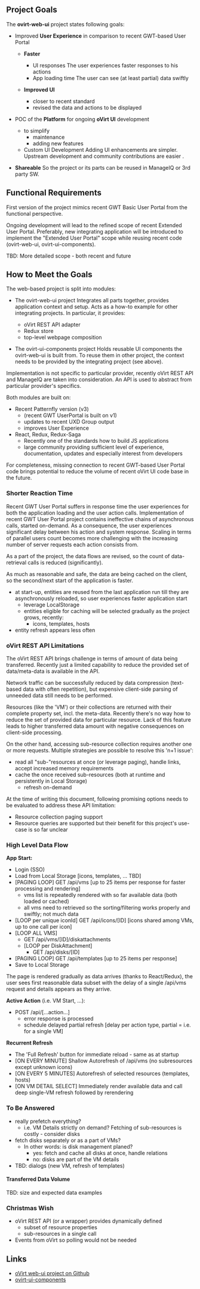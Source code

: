 ## Project Goals
The **ovirt-web-ui** project states following goals:

- Improved **User Experience** in comparison to recent GWT-based User Portal
    - **Faster**  
        - UI responses
        The user experiences faster responses to his actions
        - App loading time
        The user can see (at least partial) data swiftly
        
    - **Improved UI**
        - closer to recent standard
        - revised the data and actions to be displayed
    
- POC of the **Platform** for ongoing **oVirt UI** development
    - to simplify
        - maintenance
        - adding new features
    - Custom UI Development
      Adding UI enhancements are simpler.
      Upstream development and community contributions are easier .

- **Shareable**
  So the project or its parts can be reused in ManageIQ or 3rd party SW.
    
## Functional Requirements
First version of the project mimics recent GWT Basic User Portal from the functional perspective.

Ongoing development will lead to the refined scope of recent Extended User Portal.
Preferably, new integrating application will be introduced to implement the "Extended User Portal" scope while reusing recent code (ovirt-web-ui, ovirt-ui-components).
 
TBD: More detailed scope - both recent and future
    
## How to Meet the Goals

The web-based project is split into modules:

- The ovirt-web-ui project
  Integrates all parts together, provides application context and setup.
  Acts as a how-to example for other integrating projects.
  In particular, it provides:
    - oVirt REST API adapter
    - Redux store
    - top-level webpage composition              
  
- The ovirt-ui-components project
  Holds reusable UI components the ovirt-web-ui is built from.
  To reuse them in other project, the context needs to be provided by the integrating project (see above).

Implementation is not specific to particular provider, recently oVirt REST API and ManageIQ are taken into consideration.
An API is used to abstract from particular provider's specifics.

Both modules are built on:

- Recent Patternfly version (v3)
    - (recent GWT UserPortal is built on v1)
    - updates to recent UXD Group output     
    - improves User Experience
- React, Redux, Redux-Saga
    - Recently one of the standards how to build JS applications
    - large community providing sufficient level of experience, documentation, updates and especially interest from developers 

For completeness, missing connection to recent GWT-based User Portal code brings potential to reduce the volume of recent oVirt UI code base in the future.
    
### Shorter Reaction Time
Recent GWT User Portal suffers in response time the user experiences for both the application loading and the user action calls.
Implementation of recent GWT User Portal project contains ineffective chains of asynchronous calls, started on-demand. 
As a consequence, the user experiences significant delay between his action and system response.
Scaling in terms of parallel users count becomes more challenging with the increasing number of server requests each action consists from.

As a part of the project, the data flows are revised, so the count of data-retrieval calls is reduced (significantly).

As much as reasonable and safe, the data are being cached on the client, so the second/next start of the application is faster.

- at start-up, entities are reused from the last application run till they are asynchronously reloaded, so user experiences faster application start
    - leverage LocalStorage
    - entities eligible for caching will be selected gradually as the project grows, recently:
        - icons, templates, hosts
- entity refresh appears less often
    
### oVirt REST API Limitations    
The oVirt REST API brings challenge in terms of amount of data being transferred.
Recently just a limited capability to reduce the provided set of data/meta-data is available in the API.

Network traffic can be successfully reduced by data compression (text-based data with often repetition), but expensive client-side parsing of unneeded data still needs to be performed. 

Resources (like the 'VM') or their collections are returned with their complete property set, incl. the meta-data. 
Recently there's no way how to reduce the set of provided data for particular resource.
Lack of this feature leads to higher transferred data amount with negative consequences on client-side processing.

On the other hand, accessing sub-resource collection requires another one or more requests.
Multiple strategies are possible to resolve this 'n+1 issue':

- read all "sub-"resources at once (or leverage paging), handle links, accept increased memory requirements
- cache the once received sub-resources (both at runtime and persistently in Local Storage)
    - refresh on-demand
     
At the time of writing this document, following promising options needs to be evaluated to address these API limitation:
 
- Resource collection paging support
- Resource queries are supported but their benefit for this project's use-case is so far unclear
 
### High Level Data Flow
**App Start:**

- Login (SSO)
- Load from Local Storage [icons, templates, ... TBD]
- [PAGING LOOP] GET /api/vms [up to 25 items per response for faster processing and rendering]
    - vms list is repeatedly rendered with so far available data (both loaded or cached)
    - all vms need to retrieved so the sorting/filtering works properly and swiftly; not much data
- [LOOP per unique iconId] GET /api/icons/[ID] [icons shared among VMs, up to one call per icon]
- [LOOP ALL VMS]
    - GET /api/vms/[ID]/diskattachments
    - [LOOP per DiskAttachment]
        - GET /api/disks/[ID]
- [PAGING LOOP] GET /api/templates [up to 25 items per response]
- Save to Local Storage

The page is rendered gradually as data arrives (thanks to React/Redux), the user sees first reasonable data subset with the delay of a single /api/vms request and details appears as they arrive.

**Active Action** (i.e. VM Start, ...):

- POST /api/[...action...]
    - error response is processed
    - schedule delayed partial refresh [delay per action type, partial = i.e. for a single VM]
    
**Recurrent Refresh**

- The 'Full Refresh' button for immediate reload - same as at startup 
- \[ON EVERY MINUTE\] Shallow Autorefresh of /api/vms (no subresources except unknown icons)
- \[ON EVERY 5 MINUTES\] Autorefresh of selected resources (templates, hosts)
- \[ON VM DETAIL SELECT\] Immediately render available data and call deep single-VM refresh followed by rerendering

    
### To Be Answered

- really prefetch everything?
    - i.e. VM Details strictly on demand? Fetching of sub-resources is costly - consider disks
- fetch disks separately or as a part of VMs?
    - In other words: is disk management planed?
        - yes: fetch and cache all disks at once, handle relations
        - no: disks are part of the VM details
- TBD: dialogs (new VM, refresh of templates)

#### Transferred Data Volume
TBD: size and expected data examples

### Christmas Wish
- oVirt REST API (or a wrapper) provides dynamically defined
    - subset of resource properties
    - sub-resources in a single call      
- Events from oVirt
  so polling would not be needed  

## Links

- [oVirt web-ui project on Github](https://github.com/oVirt/ovirt-web-ui)
- [ovirt-ui-components](https://github.com/matobet/ovirt-ui-components)

